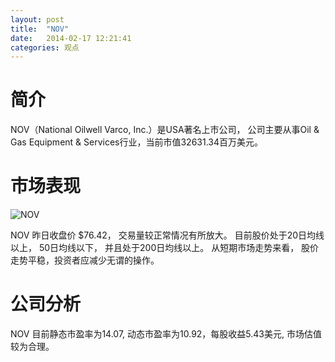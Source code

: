 ```yaml
---
layout: post
title:  "NOV"
date:   2014-02-17 12:21:41
categories: 观点
---
```


# 简介
NOV（National Oilwell Varco, Inc.）是USA著名上市公司，
公司主要从事Oil & Gas Equipment & Services行业，当前市值32631.34百万美元。

# 市场表现

![NOV](http://finviz.com/chart.ashx?t=NOV&ty=c&ta=1&p=d&s=l)

NOV 昨日收盘价 $76.42，
交易量较正常情况有所放大。
目前股价处于20日均线以上，
50日均线以下，
并且处于200日均线以上。
从短期市场走势来看，
股价走势平稳，投资者应减少无谓的操作。

# 公司分析
NOV 目前静态市盈率为14.07, 动态市盈率为10.92，每股收益5.43美元,
市场估值较为合理。
